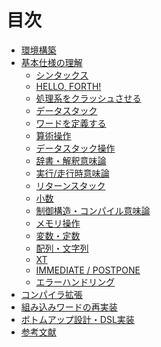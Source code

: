 # 目次

* [環境構築](env_setup.md)
* [基本仕様の理解]()
  * [シンタックス](syntax.md)
  * [HELLO, FORTH!](hello_forth.md)
  * [処理系をクラッシュさせる](crash_course.md)
  * [データスタック](data_stack.md)
  * [ワードを定義する](define_words.md)
  * [算術操作](arithmetic_operations.md)
  * [データスタック操作](manipulate_data_stack.md)
  * [辞書・解釈意味論]()
  * [実行/走行時意味論]()
  * [リターンスタック]()
  * [小数](floating.md)
  * [制御構造・コンパイル意味論]()
  * [メモリ操作]()
  * [変数・定数](variable_constant.md)
  * [配列・文字列](array_string.md)
  * [XT](execution_token.md)
  * [IMMEDIATE / POSTPONE]()
  * [エラーハンドリング]()
* [コンパイラ拡張]()
* [組み込みワードの再実装]()
* [ボトムアップ設計・DSL実装]()
* [参考文献](bibliography.md)
